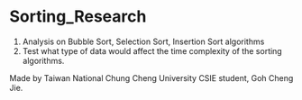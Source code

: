 # Sorting_Research
1. Analysis on Bubble Sort, Selection Sort, Insertion Sort algorithms
2. Test what type of data would affect the time complexity of the sorting algorithms.


Made by Taiwan National Chung Cheng University CSIE student, Goh Cheng Jie.
